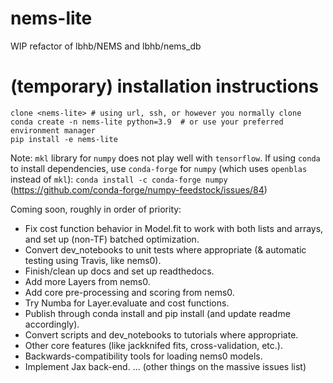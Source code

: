 # nems-lite
WIP refactor of lbhb/NEMS and lbhb/nems_db

# (temporary) installation instructions
```
clone <nems-lite> # using url, ssh, or however you normally clone
conda create -n nems-lite python=3.9  # or use your preferred environment manager
pip install -e nems-lite
```
Note: `mkl` library for `numpy` does not play well with `tensorflow`.
If using `conda` to install dependencies, use `conda-forge`
for `numpy` (which uses `openblas` instead of `mkl`):
`conda install -c conda-forge numpy`
(https://github.com/conda-forge/numpy-feedstock/issues/84)

Coming soon, roughly in order of priority:
* Fix cost function behavior in Model.fit to work with both lists and arrays, and set up (non-TF) batched optimization.
* Convert dev_notebooks to unit tests where appropriate (& automatic testing using Travis, like nems0).
* Finish/clean up docs and set up readthedocs.
* Add more Layers from nems0.
* Add core pre-processing and scoring from nems0.
* Try Numba for Layer.evaluate and cost functions.
* Publish through conda install and pip install (and update readme accordingly).
* Convert scripts and dev_notebooks to tutorials where appropriate.
* Other core features (like jackknifed fits, cross-validation, etc.).
* Backwards-compatibility tools for loading nems0 models.
* Implement Jax back-end.
... (other things on the massive issues list)
